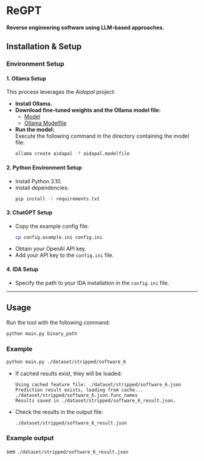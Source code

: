 
# ReGPT
**Reverse engineering software using LLM-based approaches.**

## Installation & Setup

### Environment Setup

#### 1. **Ollama Setup**  
This process leverages the *Aidapal* project:  
- **Install Ollama.**  
- **Download fine-tuned weights and the Ollama model file:**  
  - [Model](https://huggingface.co/AverageBusinessUser/aidapal/blob/main/aidapal-8k.Q4_K_M.gguf)  
  - [Ollama Modelfile](https://huggingface.co/AverageBusinessUser/aidapal/blob/main/aidapal.modelfile)  
- **Run the model:**  
  Execute the following command in the directory containing the model file:  
  ```bash
  ollama create aidapal -f aidapal.modelfile
  ```

#### 2. **Python Environment Setup**  
- Install Python 3.10.  
- Install dependencies:  
  ```bash
  pip install -r requirements.txt
  ```

#### 3. **ChatGPT Setup**  
- Copy the example config file:  
  ```bash
  cp config.example.ini config.ini
  ```  
- Obtain your OpenAI API key.  
- Add your API key to the `config.ini` file.

#### 4. **IDA Setup**  
- Specify the path to your IDA installation in the `config.ini` file.

---

## Usage

Run the tool with the following command:  
```bash
python main.py binary_path
```

### Example
```bash
python main.py ./dataset/stripped/software_6
```

- If cached results exist, they will be loaded:  
  ```
  Using cached feature file: ./dataset/stripped/software_6.json
  Prediction result exists, loading from cache... ./dataset/stripped/software_6.json.func_names
  Results saved in ./dataset/stripped/software_6_result.json.
  ```
- Check the results in the output file:  
  ```plaintext
  ./dataset/stripped/software_6_result.json
  ```

### Example output

see `./dataset/stripped/software_6_result.json`